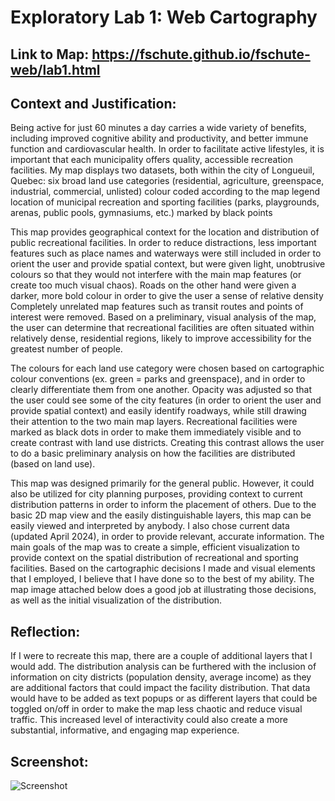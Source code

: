 # Exploratory Lab 1: Web Cartography 

## Link to Map: https://fschute.github.io/fschute-web/lab1.html

## Context and Justification:  
Being active for just 60 minutes a day carries a wide variety of benefits, including improved cognitive ability and productivity, and better immune function and cardiovascular health. In order to facilitate active lifestyles, it is important that each municipality offers quality, accessible recreation facilities. My map displays two datasets, both within the city of Longueuil, Quebec:
six broad land use categories (residential, agriculture, greenspace, industrial, commercial, unlisted) colour coded according to the map legend 
location of municipal recreation and sporting facilities (parks, playgrounds, arenas, public pools, gymnasiums, etc.) marked by black points

This map provides geographical context for the location and distribution of public recreational facilities. In order to reduce distractions, less important features such as place names and waterways were still included in order to orient the user and provide spatial context, but were given light, unobtrusive colours so that they would not interfere with the main map features (or create too much visual chaos). Roads on the other hand were given a darker, more bold colour in order to give the user a sense of relative density Completely unrelated map features such as transit routes and points of interest were removed. Based on a preliminary, visual analysis of the map, the user can determine that recreational facilities are often situated within relatively dense, residential regions, likely to improve accessibility for the greatest number of people. 

The colours for each land use category were chosen based on cartographic colour conventions (ex. green = parks and greenspace), and in order to clearly differentiate them from one another. Opacity was adjusted so that the user could see some of the city features (in order to orient the user and provide spatial context) and easily identify roadways, while still drawing their attention to the two main map layers. Recreational facilities were marked as black dots in order to make them immediately visible and to create contrast with land use districts. Creating this contrast allows the user to do a basic preliminary analysis on how the facilities are distributed (based on land use).     
   
This map was designed primarily for the general public. However, it could also be utilized for city planning purposes, providing context to current distribution patterns in order to inform the placement of others. Due to the basic 2D map view and the easily distinguishable layers, this map can be easily viewed and interpreted by anybody. I also chose current data (updated April 2024), in order to provide relevant, accurate information. The main goals of the map was to create a simple, efficient visualization to provide context on the spatial distribution of recreational and sporting facilities. Based on the cartographic decisions I made and visual elements that I employed, I believe that I have done so to the best of my ability. The map image attached below does a good job at illustrating those decisions, as well as the initial visualization of the distribution.    


## Reflection:      
If I were to recreate this map, there are a couple of additional layers that I would add. The distribution analysis can be furthered with the inclusion of information on city districts (population density, average income) as they are additional factors that could impact the facility distribution. That data would have to be added as text popups or as different layers that could be toggled on/off in order to make the map less chaotic and reduce visual traffic. This increased level of interactivity could also create a more substantial, informative, and engaging map experience. 

## Screenshot:

![Screenshot](https://fschute.github.io/fschute-web/lab1.png.png)
